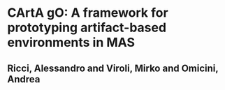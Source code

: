 # CArtA gO: A framework for prototyping artifact-based environments in MAS
## Ricci, Alessandro and Viroli, Mirko and Omicini, Andrea
